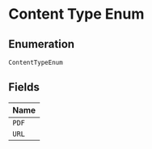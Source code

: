 
# Content Type Enum

## Enumeration

`ContentTypeEnum`

## Fields

| Name |
|  --- |
| `PDF` |
| `URL` |

